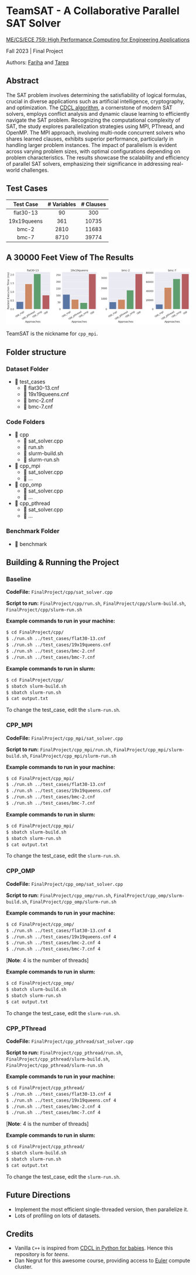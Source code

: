# TeamSAT - A Collaborative Parallel SAT Solver

[ME/CS/ECE 759: High Performance Computing for Engineering Applications](https://sbel.wisc.edu/me-964-high-performance-computing-for-engineering-applications/)

Fall 2023 | Final Project

Authors: [Fariha](https://github.com/farihat13) and [Tareq](https://github.com/tareqmahmood)

## Abstract

The SAT problem involves determining the satisfiability of logical formulas, crucial in diverse applications such as artificial intelligence, cryptography, and optimization. The [CDCL algorithm](https://en.wikipedia.org/wiki/Conflict-driven_clause_learning), a cornerstone of modern SAT solvers, employs conflict analysis and dynamic clause learning to efficiently navigate the SAT problem. Recognizing the computational complexity of SAT, the study explores parallelization strategies using MPI, PThread, and OpenMP. The MPI approach, involving multi-node concurrent solvers who shares learned clauses, exhibits superior performance, particularly in handling larger problem instances. The impact of parallelism is evident across varying problem sizes, with optimal configurations depending on problem characteristics. The results showcase the scalability and efficiency of parallel SAT solvers, emphasizing their significance in addressing real-world challenges. 

## Test Cases

|  Test Case  | # Variables | # Clauses |
|:-----------:|:-----------:|:---------:|
|  flat30-13  |      90     |    300    |
| 19x19queens |     361     |   10735   |
|    bmc-2    |     2810    |   11683   |
|    bmc-7    |     8710    |   39774   |

## A 30000 Feet View of The Results

![summary](images/summary.png)

TeamSAT is the nickname for `cpp_mpi`.

## Folder structure

### Dataset Folder

- 📂 test_cases
    - 📄 flat30-13.cnf
    - 📄 19x19queens.cnf
    - 📄 bmc-2.cnf
    - 📄 bmc-7.cnf

### Code Folders

- 📂 cpp
  - 📄 sat_solver.cpp
  - 📄 run.sh
  - 📄 slurm-build.sh
  - 📄 slurm-run.sh
- 📂 cpp_mpi
  - 📄 sat_solver.cpp
  - 📄 ...
- 📂 cpp_omp
  - 📄 sat_solver.cpp
  - 📄 ...
- 📂 cpp_pthread
  - 📄 sat_solver.cpp
  - 📄 ...

### Benchmark Folder

- 📂 benchmark


## Building & Running the Project

### Baseline

**CodeFile:** `FinalProject/cpp/sat_solver.cpp`

**Script to run:** `FinalProject/cpp/run.sh`, `FinalProject/cpp/slurm-build.sh`, `FinalProject/cpp/slurm-run.sh`

**Example commands to run in your machine:**

```bash
$ cd FinalProject/cpp/
$ ./run.sh ../test_cases/flat30-13.cnf
$ ./run.sh ../test_cases/19x19queens.cnf
$ ./run.sh ../test_cases/bmc-2.cnf
$ ./run.sh ../test_cases/bmc-7.cnf
```
**Example commands to run in slurm:**

```bash
$ cd FinalProject/cpp/
$ sbatch slurm-build.sh
$ sbatch slurm-run.sh
$ cat output.txt
```
To change the test_case, edit the `slurm-run.sh`.

### CPP_MPI

**CodeFile:** `FinalProject/cpp_mpi/sat_solver.cpp`

**Script to run:** `FinalProject/cpp_mpi/run.sh`, `FinalProject/cpp_mpi/slurm-build.sh`, `FinalProject/cpp_mpi/slurm-run.sh`

**Example commands to run in your machine:**

```bash
$ cd FinalProject/cpp_mpi/
$ ./run.sh ../test_cases/flat30-13.cnf
$ ./run.sh ../test_cases/19x19queens.cnf
$ ./run.sh ../test_cases/bmc-2.cnf
$ ./run.sh ../test_cases/bmc-7.cnf
```
**Example commands to run in slurm:**

```bash
$ cd FinalProject/cpp_mpi/
$ sbatch slurm-build.sh
$ sbatch slurm-run.sh
$ cat output.txt
```
To change the test_case, edit the `slurm-run.sh`.


### CPP_OMP

**CodeFile:** `FinalProject/cpp_omp/sat_solver.cpp`

**Script to run:** `FinalProject/cpp_omp/run.sh`, `FinalProject/cpp_omp/slurm-build.sh`, `FinalProject/cpp_omp/slurm-run.sh`

**Example commands to run in your machine:**

```bash
$ cd FinalProject/cpp_omp/
$ ./run.sh ../test_cases/flat30-13.cnf 4
$ ./run.sh ../test_cases/19x19queens.cnf 4
$ ./run.sh ../test_cases/bmc-2.cnf 4
$ ./run.sh ../test_cases/bmc-7.cnf 4
```
[**Note**: 4 is the number of threads]

**Example commands to run in slurm:**

```bash
$ cd FinalProject/cpp_omp/
$ sbatch slurm-build.sh
$ sbatch slurm-run.sh
$ cat output.txt
```
To change the test_case, edit the `slurm-run.sh`.

### CPP_PThread

**CodeFile:** `FinalProject/cpp_pthread/sat_solver.cpp`

**Script to run:** `FinalProject/cpp_pthread/run.sh`, `FinalProject/cpp_pthread/slurm-build.sh`, `FinalProject/cpp_pthread/slurm-run.sh`

**Example commands to run in your machine:**

```bash
$ cd FinalProject/cpp_pthread/
$ ./run.sh ../test_cases/flat30-13.cnf 4
$ ./run.sh ../test_cases/19x19queens.cnf 4
$ ./run.sh ../test_cases/bmc-2.cnf 4
$ ./run.sh ../test_cases/bmc-7.cnf 4
```
[**Note**: 4 is the number of threads]


**Example commands to run in slurm:**

```bash
$ cd FinalProject/cpp_pthread/
$ sbatch slurm-build.sh
$ sbatch slurm-run.sh
$ cat output.txt
```
To change the test_case, edit the `slurm-run.sh`.


## Future Directions
* Implement the most efficient single-threaded version, then parallelize it.
* Lots of profiling on lots of datasets.


## Credits
* Vanilla `C++` is inspired from [CDCL in Python for babies](https://github.com/apurva91/SAT-Solver). Hence this repository is for *teens*.
* Dan Negrut for this awesome course, providing access to [Euler](https://wacc.wisc.edu/infrastructure/) compute cluster.
